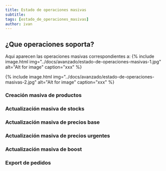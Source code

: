 ```yaml
---
title: Estado de operaciones masivas
subtitle: 
tags: [estado_de_operaciones_masivas]
author: ivan
---
```


## ¿Que operaciones soporta?
Aqui aparecen las operaciones masivas correspondientes a:
{% include image.html img="../docs/avanzado/estado-de-operaciones-masivas-1.jpg" alt="Alt for image" caption="xxx" %}

{% include image.html img="../docs/avanzado/estado-de-operaciones-masivas-2.jpg" alt="Alt for image" caption="xxx" %}


### Creación masiva de productos

### Actualización masiva de stocks

### Actualización masiva de precios base

### Actualización masiva de precios urgentes

### Actualización masiva de boost

### Export de pedidos

